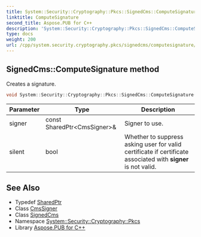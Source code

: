 ```yaml
---
title: System::Security::Cryptography::Pkcs::SignedCms::ComputeSignature method
linktitle: ComputeSignature
second_title: Aspose.PUB for C++
description: 'System::Security::Cryptography::Pkcs::SignedCms::ComputeSignature method. Creates a signature in C++.'
type: docs
weight: 200
url: /cpp/system.security.cryptography.pkcs/signedcms/computesignature/
---
```

## SignedCms::ComputeSignature method


Creates a signature.

```cpp
void System::Security::Cryptography::Pkcs::SignedCms::ComputeSignature(const SharedPtr<CmsSigner> &signer, bool silent)
```


| Parameter | Type | Description |
| --- | --- | --- |
| signer | const SharedPtr\<CmsSigner\>\& | Signer to use. |
| silent | bool | Whether to suppress asking user for valid certificate if certificate associated with **signer** is not valid. |

## See Also

* Typedef [SharedPtr](../../../system/sharedptr/)
* Class [CmsSigner](../../cmssigner/)
* Class [SignedCms](../)
* Namespace [System::Security::Cryptography::Pkcs](../../)
* Library [Aspose.PUB for C++](../../../)
